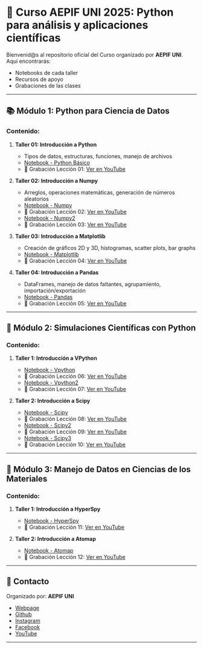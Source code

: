 # 🐍 Curso AEPIF UNI 2025: Python para análisis y aplicaciones científicas

Bienvenid@s al repositorio oficial del Curso organizado por **AEPIF UNI**.  
Aquí encontrarás:
- Notebooks de cada taller
- Recursos de apoyo
- Grabaciones de las clases

---

## 📚 Módulo 1: Python para Ciencia de Datos

### Contenido:
1. **Taller 01: Introducción a Python**
   - Tipos de datos, estructuras, funciones, manejo de archivos
   - [Notebook - Python Básico](https://github.com/aepifuni/Curso2025_PythonParaAnalisisCientifico/blob/main/M1_%20Introducci%C3%B3n%20a%20Python%20para%20ciencia%20de%20datos%201/1_IntroPy.ipynb)
   - 🎥 Grabación Lección 01: [Ver en YouTube](https://www.youtube.com/watch?v=HDvvBrR03aY)

2. **Taller 02: Introducción a Numpy**
   - Arreglos, operaciones matemáticas, generación de números aleatorios
   - [Notebook - Numpy](https://github.com/aepifuni/Curso2025_PythonParaAnalisisCientifico/blob/main/M1_%20Introducci%C3%B3n%20a%20Python%20para%20ciencia%20de%20datos%201/2_Python_Numpy__didactico.ipynb)
   - 🎥 Grabación Lección 02: [Ver en YouTube](https://www.youtube.com/watch?v=-lp5WQcUJbk)
   - [Notebook - Numpy2](https://github.com/aepifuni/Curso2025_PythonParaAnalisisCientifico/blob/main/M1_%20Introducci%C3%B3n%20a%20Python%20para%20ciencia%20de%20datos%201/2__Python_Numpy__didactico2.ipynb)
   - 🎥 Grabación Lección 03: [Ver en YouTube](https://www.youtube.com/watch?v=rfvZ2wqzq08)

3. **Taller 03: Introducción a Matplotlib**
   - Creación de gráficos 2D y 3D, histogramas, scatter plots, bar graphs
   - [Notebook - Matplotlib](https://github.com/aepifuni/Curso2025_PythonParaAnalisisCientifico/blob/main/M1_%20Introducci%C3%B3n%20a%20Python%20para%20ciencia%20de%20datos%201/3__Python_Matplotlib__didactico.ipynb)
   - 🎥 Grabación Lección 04: [Ver en YouTube](https://www.youtube.com/watch?v=4PkUykUj1o4)

4. **Taller 04: Introducción a Pandas**
   - DataFrames, manejo de datos faltantes, agrupamiento, importación/exportación
   - [Notebook - Pandas](https://github.com/aepifuni/Curso2025_PythonParaAnalisisCientifico/blob/main/M1_%20Introducci%C3%B3n%20a%20Python%20para%20ciencia%20de%20datos%201/4._Python_Pandas.ipynb)
   - 🎥 Grabación Lección 05: [Ver en YouTube](https://www.youtube.com/watch?v=0KBEEuq4sqI)

---

## 🧠 Módulo 2: Simulaciones Científicas con Python

### Contenido:
1. **Taller 1: Introducción a VPython**
   - [Notebook - Vpython](https://github.com/aepifuni/Curso2025_PythonParaAnalisisCientifico/blob/main/M2_%20Aplicaciones%20Cient%C3%ADficas%202025/1_Vpython1.ipynb)
   - 🎥 Grabación Lección 06: [Ver en YouTube](https://www.youtube.com/watch?v=QcB-10ZcJZE)
   - [Notebook - Vpython2](https://github.com/aepifuni/Curso2025_PythonParaAnalisisCientifico/blob/main/M2_%20Aplicaciones%20Cient%C3%ADficas%202025/1_Vpython2.ipynb)
   - 🎥 Grabación Lección 07: [Ver en YouTube](https://www.youtube.com/watch?v=75DmkkFVnUw)

2. **Taller 2: Introducción a Scipy**
   - [Notebook - Scipy](https://github.com/aepifuni/Curso2025_PythonParaAnalisisCientifico/blob/main/M2_%20Aplicaciones%20Cient%C3%ADficas%202025/2_Scipy1.ipynb)
   - 🎥 Grabación Lección 08: [Ver en YouTube](https://www.youtube.com/watch?v=rddRHn1Keys)
   - [Notebook - Scipy2](https://github.com/aepifuni/Curso2025_PythonParaAnalisisCientifico/blob/main/M2_%20Aplicaciones%20Cient%C3%ADficas%202025/2_Scipy2.ipynb)
   - 🎥 Grabación Lección 09: [Ver en YouTube](https://www.youtube.com/watch?v=ETcESQx7zyA)
   - [Notebook - Scipy3](https://github.com/aepifuni/Curso2025_PythonParaAnalisisCientifico/blob/main/M2_%20Aplicaciones%20Cient%C3%ADficas%202025/2_Scipy3_Procesamiento%20de%20Se%C3%B1ales.ipynb)
   - 🎥 Grabación Lección 10: [Ver en YouTube](https://www.youtube.com/watch?v=jmUGdhMDOyk)
---

## 🧪 Módulo 3: Manejo de Datos en Ciencias de los Materiales

### Contenido:
1. **Taller 1: Introducción a HyperSpy**
   - [Notebook - HyperSpy](link_al_notebook_hyperspy)
   - 🎥 Grabación Lección 11: [Ver en YouTube](link_video_taller03)

2. **Taller 2: Introducción a Atomap**
   - [Notebook - Atomap](link_al_notebook_atomap)
   - 🎥 Grabación Lección 12: [Ver en YouTube](link_video_taller03)

---

## 📢 Contacto

Organizado por: **AEPIF UNI**  

* [Webpage](https://sites.google.com/view/aepif/) 
* [Github](https://github.com/aepifuni/) 
* [Instagram](https://www.instagram.com/aepif.uni/) 
* [Facebook](https://www.facebook.com/AEPIFUNI)
* [YouTube](https://www.youtube.com/channel/UCtervcDQNE3TZyDkBoMEqqw) 

---

